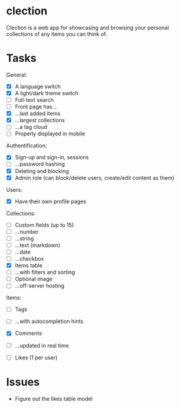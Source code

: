 # clection
Clection is a web app for showcasing and browsing your personal collections of any items you can think of.


# Tasks

General:
- [X] A language switch
- [X] A light/dark theme switch
- [ ] Full-text search
- [ ] Front page has...
- [X] ...last added items
- [X] ...largest collections
- [ ] ...a tag cloud
- [ ] Properly displayed in mobile

Authentification:
- [X] Sign-up and sign-in, sessions
- [ ] ...password hashing
- [X] Deleting and blocking
- [X] Admin role (can block/delete users, create/edit content as them)

Users:
- [X] Have their own profile pages

Collections:
- [ ] Custom fields (up to 15)
- [ ] ...number
- [ ] ...string
- [ ] ...text (markdown)
- [ ] ...date
- [ ] ...checkbox
- [X] Items table
- [ ] ...with filters and sorting
- [ ] Optional image
- [ ] ...off-server hosting

Items:
- [ ] Tags
- [ ] ...with autocompletion hints
- [X] Comments
- [ ] ...updated in real time
- [ ] Likes (1 per user)


# Issues

- Figure out the likes table model

